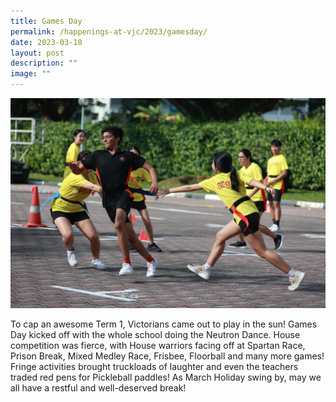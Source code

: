 ```yaml
---
title: Games Day
permalink: /happenings-at-vjc/2023/gamesday/
date: 2023-03-10
layout: post
description: ""
image: ""
---
```

![](/images/Happening%20at%20VJC/2023%20Gamesday.jpg)

To cap an awesome Term 1, Victorians came out to play in the sun! Games Day kicked off with the whole school doing the Neutron Dance. House competition was fierce, with House warriors facing off at Spartan Race, Prison Break, Mixed Medley Race, Frisbee, Floorball and many more games! Fringe activities brought truckloads of laughter and even the teachers traded red pens for Pickleball paddles! As March Holiday swing by, may we all have a restful and well-deserved break!